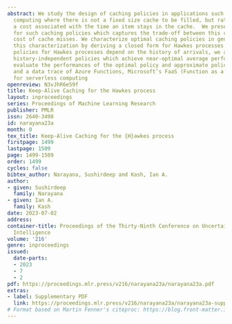 ```yaml
---
abstract: We study the design of caching policies in applications such as serverless
  computing where there is not a fixed size cache to be filled, but rather there is
  a cost associated with the time an item stays in the cache.  We present a model
  for such caching policies which captures the trade-off between this cost and the
  cost of cache misses. We characterize optimal caching policies in general and apply
  this characterization by deriving a closed form for Hawkes processes. Since optimal
  policies for Hawkes processes depend on the history of arrivals, we also develop
  history-independent policies which achieve near-optimal average performance. We
  evaluate the performances of the optimal policy and approximate polices using simulations
  and a data trace of Azure Functions, Microsoft’s FaaS (Function as a Service) platform
  for serverless computing
openreview: N3vJhR6e59f
title: Keep-Alive Caching for the Hawkes process
layout: inproceedings
series: Proceedings of Machine Learning Research
publisher: PMLR
issn: 2640-3498
id: narayana23a
month: 0
tex_title: Keep-Alive Caching for the {H}awkes process
firstpage: 1499
lastpage: 1509
page: 1499-1509
order: 1499
cycles: false
bibtex_author: Narayana, Sushirdeep and Kash, Ian A.
author:
- given: Sushirdeep
  family: Narayana
- given: Ian A.
  family: Kash
date: 2023-07-02
address:
container-title: Proceedings of the Thirty-Ninth Conference on Uncertainty in Artificial
  Intelligence
volume: '216'
genre: inproceedings
issued:
  date-parts:
  - 2023
  - 7
  - 2
pdf: https://proceedings.mlr.press/v216/narayana23a/narayana23a.pdf
extras:
- label: Supplementary PDF
  link: https://proceedings.mlr.press/v216/narayana23a/narayana23a-supp.pdf
# Format based on Martin Fenner's citeproc: https://blog.front-matter.io/posts/citeproc-yaml-for-bibliographies/
---
```

